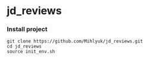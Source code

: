 # jd_reviews

### Install project

```
git clone https://github.com/Mihlyuk/jd_reviews.git
cd jd_reviews
source init_env.sh
```
